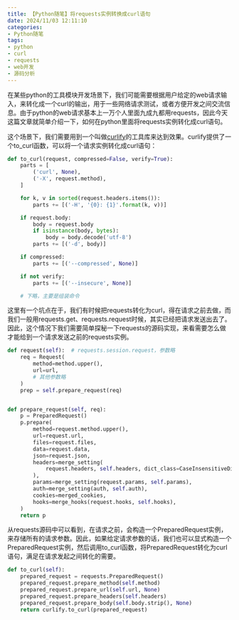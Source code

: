 ```yaml
---
title: 【Python随笔】将requests实例转换成curl语句
date: 2024/11/03 12:11:10
categories:
- Python随笔
tags:
- python
- curl
- requests
- web开发
- 源码分析
---
```


在某些python的工具模块开发场景下，我们可能需要根据用户给定的web请求输入，来转化成一个curl的输出，用于一些网络请求测试，或者方便开发之间交流信息。由于python的web请求基本上一万个人里面九成九都用requests，因此今天这篇文章就简单介绍一下，如何在python里面将requests实例转化成curl语句。

这个场景下，我们需要用到一个叫做[curlify](https://pypi.org/project/curlify/)的工具库来达到效果。curlify提供了一个to_curl函数，可以将一个请求实例转化成curl语句：

<!-- more -->

```python
def to_curl(request, compressed=False, verify=True):
    parts = [
        ('curl', None),
        ('-X', request.method),
    ]

    for k, v in sorted(request.headers.items()):
        parts += [('-H', '{0}: {1}'.format(k, v))]

    if request.body:
        body = request.body
        if isinstance(body, bytes):
            body = body.decode('utf-8')
        parts += [('-d', body)]

    if compressed:
        parts += [('--compressed', None)]

    if not verify:
        parts += [('--insecure', None)]

    # 下略，主要是组装命令
```

这里有一个坑点在于，我们有时候把requests转化为curl，得在请求之前去做，而我们一般用requests.get、requests.request时候，其实已经把请求发送出去了。因此，这个情况下我们需要简单探秘一下requests的源码实现，来看需要怎么做才能给到一个请求发送之前的requests实例。

```python
def request(self):  # requests.session.request，参数略
    req = Request(
        method=method.upper(),
        url=url,
        # 其他参数略
    )
    prep = self.prepare_request(req)


def prepare_request(self, req):
    p = PreparedRequest()
    p.prepare(
        method=request.method.upper(),
        url=request.url,
        files=request.files,
        data=request.data,
        json=request.json,
        headers=merge_setting(
            request.headers, self.headers, dict_class=CaseInsensitiveDict
        ),
        params=merge_setting(request.params, self.params),
        auth=merge_setting(auth, self.auth),
        cookies=merged_cookies,
        hooks=merge_hooks(request.hooks, self.hooks),
    )
    return p
```

从requests源码中可以看到，在请求之前，会构造一个PreparedRequest实例，来存储所有的请求参数。因此，如果给定请求参数的话，我们也可以显式构造一个PreparedRequest实例，然后调用to_curl函数，将PreparedRequest转化为curl语句，满足在请求发起之间转化的需要。

```python
def to_curl(self):
    prepared_request = requests.PreparedRequest()
    prepared_request.prepare_method(self.method)
    prepared_request.prepare_url(self.url, None)
    prepared_request.prepare_headers(self.headers)
    prepared_request.prepare_body(self.body.strip(), None)
    return curlify.to_curl(prepared_request)
```
